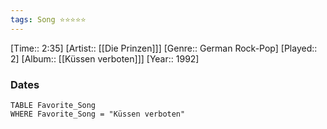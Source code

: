 ```yaml
---
tags: Song ⭐⭐⭐⭐⭐ 
---
```

[Time:: 2:35]
[Artist:: [[Die Prinzen]]]
[Genre:: German Rock-Pop]
[Played:: 2]
[Album:: [[Küssen verboten]]]
[Year:: 1992]
### Dates
````dataview
TABLE Favorite_Song
WHERE Favorite_Song = "Küssen verboten"
````
